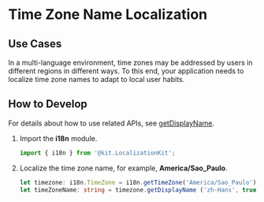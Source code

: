 # Time Zone Name Localization

## Use Cases

In a multi-language environment, time zones may be addressed by users in different regions in different ways. To this end, your application needs to localize time zone names to adapt to local user habits.

## How to Develop

For details about how to use related APIs, see [getDisplayName](../reference/apis-localization-kit/js-apis-i18n.md#getdisplayname8).

1. Import the **i18n** module.
   ```ts
   import { i18n } from '@kit.LocalizationKit';
   ```

2. Localize the time zone name, for example, **America/Sao_Paulo**.
   ```ts
   let timezone: i18n.TimeZone = i18n.getTimeZone('America/Sao_Paulo');
   let timeZoneName: string = timezone.getDisplayName ('zh-Hans', true); // timeZoneName ='Brasília Standard Time'
   ```
